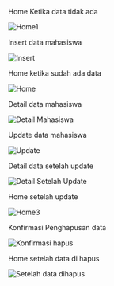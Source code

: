 Home Ketika data tidak ada

![Home1](https://github.com/user-attachments/assets/6c6ffa4c-c152-4646-9d6e-7132561431b7)

Insert data mahasiswa

![Insert](https://github.com/user-attachments/assets/19dfdbcf-7e3f-4cd2-8dde-cd1378b2a6ae)

Home ketika sudah ada data

![Home](https://github.com/user-attachments/assets/24319aba-b348-4039-93f2-a1a7572ec580)

Detail data mahasiswa

![Detail Mahasiswa](https://github.com/user-attachments/assets/7de700c9-5a78-4109-adfd-e40bc39a72d7)

Update data mahasiswa

![Update](https://github.com/user-attachments/assets/e838b2a2-d03a-427e-853d-a82dbc51e11a)

Detail data setelah update

![Detail Setelah Update](https://github.com/user-attachments/assets/c00a48ac-a9f1-49b0-bf10-d9559d4306f2)

Home setelah update

![Home3](https://github.com/user-attachments/assets/6b8f8e43-1ad2-4981-a26b-7231f4fcfe7f)

Konfirmasi Penghapusan data

![Konfirmasi hapus](https://github.com/user-attachments/assets/1a020d43-da24-4832-ba45-a3a59c98760b)

Home setelah data di hapus

![Setelah data dihapus](https://github.com/user-attachments/assets/7b00ee01-7d15-4268-9b36-65d776bfc3ed)
